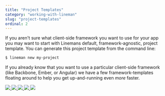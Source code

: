 ```yaml
---
title: "Project Templates"
category: "working-with-lineman"
slug: "project-templates"
ordinal: 2
---
```


If you aren't sure what client-side framework you want to use for your app you may want to start with Linemans default, framework-agnostic, project template. You can generate this project template from the command line:

```bash
$ lineman new my-project
```

If you already know that you want to use a particular client-side framework (like Backbone, Ember, or Angular) we have a few framework-templates floating around to help you get up-and-running even _more_ faster.

<a href="https://github.com/davemo/lineman-backbone-template">
  <img src="http://placehold.it/160&text=Backbone" />
</a>
<a href="https://github.com/davemo/lineman-angular-template">
  <img src="http://placehold.it/160&text=Angular" />
</a>
<a href="https://github.com/searls/lineman-ember-template">
  <img src="http://placehold.it/160&text=Ember" />
</a>
<a href="https://github.com/testdouble/lineman-lib-template">
  <img src="http://placehold.it/160&text=JS-Lib" />
</a>
<a href="https://github.com/testdouble/lineman-blog">
  <img src="http://placehold.it/160&text=Blog" />
</a>
